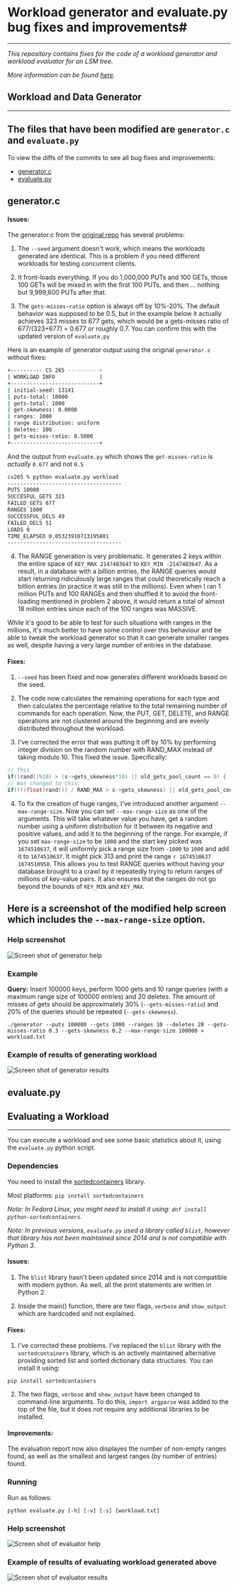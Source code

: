# Workload generator and evaluate.py bug fixes and improvements#
---
*This repository contains fixes for the code of a workload generator and workload evaluator for an LSM tree.*

*More information can be found [here](http://daslab.seas.harvard.edu/classes/cs265/project.html).*

## Workload and Data Generator ##
---

## The files that have been modified are `generator.c` and `evaluate.py`

To view the diffs of the commits to see all bug fixes and improvements:

* [generator.c](https://github.com/iankelk/265_fixes/compare/bdd8a48..a6b8414#diff-251a3fd6dc66b5af84694550202afdee564ef49879189e0479ae59a5ec1126fb)
* [evaluate.py](https://github.com/iankelk/265_fixes/compare/bdd8a48..a6b8414#diff-9b330cc5f884f89be6a567df8a3dce69b84eb873eaeb37dbe079f9ab263a0932)

## generator.c ##

#### Issues: ####

The generator.c from the [original repo](https://bitbucket.org/HarvardDASlab/cs265-sysproj/src/master/) has several problems:

1. The `--seed` argument doesn't work, which means the workloads generated are identical. This is a problem if you need different workloads for testing concurrent clients.

2. It front-loads everything. If you do 1,000,000 PUTs and 100 GETs, those 100 GETs will be mixed in with the first 100 PUTs, and then ... nothing but 9,999,800 PUTs after that.

3. The `gets-misses-ratio` option is always off by 10%-20%. The default behavior was supposed to be 0.5, but in the example below it actually achieves 323 misses to 677 gets, which would be a gets-misses ratio of 677/(323+677) = 0.677 or roughly 0.7. You can confirm this with the updated version of `evaluate.py`

Here is an example of generator output using the original `generator.c` without fixes:

```sh
+---------- CS 265 ----------+
| WORKLOAD INFO              |
+----------------------------+
| initial-seed: 13141
| puts-total: 10000
| gets-total: 1000
| get-skewness: 0.0000
| ranges: 1000
| range distribution: uniform
| deletes: 100
| gets-misses-ratio: 0.5000
+----------------------------+
```

And the output from `evaluate.py` which shows the `get-misses-ratio` is *actually* `0.677` and not `0.5`

```sh
cs265 % python evaluate.py workload
------------------------------------
PUTS 10000
SUCCESFUL_GETS 323
FAILED_GETS 677
RANGES 1000
SUCCESSFUL_DELS 49
FAILED_DELS 51
LOADS 0
TIME_ELAPSED 0.05323910713195801
------------------------------------
```

4. The RANGE generation is very problematic. It generates 2 keys within the entire space of `KEY_MAX 2147483647` to `KEY_MIN -2147483647`. As a result, in a database with a billion entries, the RANGE queries would start returning ridiculously large ranges that could theoretically reach a billion entries (in practice it was still in the millions). Even when I ran 1 million PUTs and 100 RANGEs and then shuffled it to avoid the front-loading mentioned in problem 2 above, it would return a total of almost 18 million entries since each of the 100 ranges was MASSIVE.

While it's good to be able to test for such situations with ranges in the millions, it's much better to have some control over this behaviour and be able to tweak the workload generator so that it can generate smaller ranges as well, despite having a very large number of entries in the database.

#### Fixes: ####

1. `--seed` has been fixed and now generates different workloads based on the seed.

2. The code now calculates the remaining operations for each type and then calculates the percentage relative to the total remaining number of commands for each operation. Now, the PUT, GET, DELETE, and RANGE operations are not clustered around the beginning and are evenly distributed throughout the workload.

3. I've corrected the error that was putting it off by 10% by performing integer division on the random number with RAND_MAX instead of taking modulo 10. This fixed the issue. Specifically: 

```c
// This
if((rand()%10) > (s->gets_skewness*10) || old_gets_pool_count == 0) {
// Was changed to this:
if((((float)rand()) / RAND_MAX > s->gets_skewness) || old_gets_pool_count == 0) {
```

4. To fix the creation of huge ranges, I've introduced another argument `--max-range-size`. Now you can set `--max-range-size` as one of the arguments. This will take whatever value you have, get a random number using a uniform distribution for it between its negative and positive values, and add it to the beginning of the range. For example, if you set `max-range-size` to be `1000` and the start key picked was `1674510637`, it will uniformly pick a range size from `-1000` to `1000` and add it to `1674510637`. It might pick 313 and print the range `r 1674510637 1674510950`. This allows you to test RANGE queries without having your database brought to a crawl by it repeatedly trying to return ranges of millions of key-value pairs. It also ensures that the ranges do not go beyond the bounds of `KEY_MIN` and `KEY_MAX`.

## Here is a screenshot of the modified help screen which includes the `--max-range-size` option.

### Help screenshot
![Screen shot of generator help](./img/generator_help.jpg)

### Example ###
**Query:** Insert 100000 keys, perform 1000 gets and 10 range queries (with a maximum range size of 100000 entries) and 20 deletes. The amount of misses of gets should be approximately 30% (`--gets-misses-ratio`) and 20% of the queries should be repeated (`--gets-skewness`).

```
./generator --puts 100000 --gets 1000 --ranges 10 --deletes 20 --gets-misses-ratio 0.3 --gets-skewness 0.2 --max-range-size 100000 > workload.txt
```

### Example of results of generating workload
![Screen shot of generator results](./img/generator_results.jpg)

## evaluate.py ##

## Evaluating a Workload ##
---
You can execute a workload and see some basic statistics about it, using the `evaluate.py` python script.

### Dependencies ###
You need to install the [sortedcontainers](https://pypi.org/project/sortedcontainers/) library.

Most platforms: ```pip install sortedcontainers```

*Note: In Fedora Linux, you might need to install it using: ```dnf install python-sortedcontainers```.*

*Note: In previous versions, `evaluate.py` used a library called `blist`, however that library has not been maintained since 2014 and is not compatible with Python 3.*

#### Issues: ####

1. The `blist` library hasn't been updated since 2014 and is not compatible with modern python. As well, all the print statements are written in Python 2.

2. Inside the main() function, there are two flags, `verbose` and `show_output` which are hardcoded and not explained.

#### Fixes: ####

1. I've corrected these problems. I've replaced the `blist` library with the `sortedcontainers` library, which is an actively maintained alternative providing sorted list and sorted dictionary data structures. You can install it using:

`pip install sortedcontainers`

2. The two flags, `verbose` and `show_output` have been changed to command-line arguments. To do this, `import argparse` was added to the top of the file, but it does not require any additional libraries to be installed.

#### Improvements: ####

The evaluation report now also displayes the number of non-empty ranges found, as well as the smallest and largest ranges (by number of entries) found.

### Running ###

Run as follows:
```
python evaluate.py [-h] [-v] [-s] [workload.txt]
```

### Help screenshot
![Screen shot of evaluator help](./img/evaluate_help.jpg)

### Example of results of evaluating workload generated above
![Screen shot of evaluator results](./img/evaluate_results.jpg)
